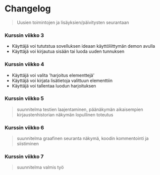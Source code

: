 # Changelog 
> Uusien toimintojen ja lisäyksien/päivitysten seurantaan

### Kurssin viikko 3
- Käyttäjä voi tututstua sovelluksen ideaan käyttöliittymän demon avulla
- Käyttäjä voi kirjautua sisään tai luoda uuden tunnuksen

### Kurssin viikko 4
- Käyttäjä voi valita 'harjoitus elementtejä'
- Käyttäjä voi kirjata lisätietoja valittuun elementtiin
- Käyttäjä voi tallentaa luodun harjoituksen

### Kurssin viikko 5
> suunnitelma testien laajentaminen, päänäkymän aikaisempien kirjaustenhistorian näkymän lopullinen toteutus

### Kurssin viikko 6
> suunnitelma graafinen seuranta näkymä, koodin kommentointi ja siistiminen

### Kurssin viikko 7
> suunnitelma valmis työ
